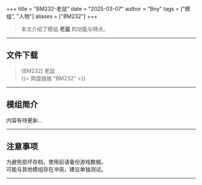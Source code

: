 +++
title = "BM232-老鼠"
date = "2025-03-07"
author = "Bny"
tags = ["模组", "人物"]
aliases = ["BM232"]
+++

> 本文介绍了模组 **老鼠** 的功能与特点。

---

## 文件下载

> [BM232] 老鼠  
{{< 网盘链接 "BM232" >}}  

---

## 模组简介

>  
内容有待更新...  

---

## 注意事项

>  
为避免损坏存档，使用前请备份游戏数据。  
可能与其他模组存在冲突，建议单独测试。  

---

